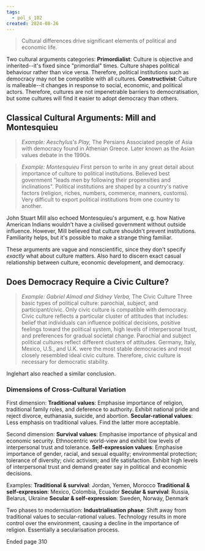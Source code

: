 ```yaml
---
tags:
  - pol_s_102
created: 2024-08-26
---
```


> Cultural differences drive significant elements of political and economic life.

Two cultural arguments categories:
**Primordialist**: Culture is objective and inherited--it's fixed since "primordial" times. Culture shapes political behaviour rather than vice versa. Therefore, political institutions such as democracy may not be compatible with all cultures.
**Constructivist**: Culture is malleable--it changes in response to social, economic, and political actors. Therefore, cultures are not impenetrable barriers to democratisation, but some cultures will find it easier to adopt democracy than others.

## Classical Cultural Arguments: Mill and Montesquieu

> *Example: Aeschylus's Play,* The Persians
> Associated people of Asia with democracy found in Athenian Greece. Later known as the Asian values debate in the 1990s.

> *Example: Montesquieu*
> First person to write in any great detail about importance of culture to political institutions. Believed best government "leads men by following their propensities and inclinations". 
> Political institutions are shaped by a country's native factors (religion, riches, numbers, commerce, manners, customs). Very difficult to export political institutions from one country to another.

John Stuart Mill also echoed Montesquieu's argument, e.g. how Native American Indians wouldn't have a civilised government without outside influence. However, Mill believed that culture shouldn't prevent institutions. Familiarity helps, but it's possible to make a strange thing familiar.

These arguments are vague and nonscientific, since they don't specify *exactly* what about culture matters. Also hard to discern exact casual relationship between culture, economic development, and democracy.

## Does Democracy Require a Civic Culture?

> *Example: Gabriel Almod and Sidney Verba,* The Civic Culture
> Three basic types of political culture: parochial, subject, and participant/civic. Only civic culture is compatible with democracy.
> Civic culture reflects a particular cluster of attitudes that includes: belief that individuals can influence political decisions, positive feelings toward the political system, high levels of interpersonal trust, and preferences for gradual societal change. Parochial and subject political cultures reflect different clusters of attitudes.
> Germany, Italy, Mexico, U.S., and U.K. were the most stable democracies and most closely resembled ideal civic culture. Therefore, civic culture is necessary for democratic stability.

Inglehart also reached a similar conclusion.

### Dimensions of Cross-Cultural Variation

First dimension:
**Traditional values**: Emphasise importance of religion, traditional family roles, and deference to authority. Exhibit national pride and reject divorce, euthanasia, suicide, and abortion.
**Secular-rational values**: Less emphasis on traditional values. Find the latter more acceptable.

Second dimension:
**Survival values**: Emphasise importance of physical and economic security. Ethnocentric world-view and exhibit low levels of interpersonal trust and tolerance.
**Self-expression values**: Emphasise importance of gender, racial, and sexual equality; environmental protection; tolerance of diversity; civic activism; and life satisfaction. Exhibit high levels of interpersonal trust and demand greater say in political and economic decisions.

Examples:
**Traditional & survival**: Jordan, Yemen, Morocco
**Traditional & self-expression**: Mexico, Colombia, Ecuador
**Secular & survival**: Russia, Belarus, Ukraine
**Secular & self-expression**: Sweden, Norway, Denmark

Two phases to modernisation:
**Industrialisation phase**: Shift away from traditional values to secular-rational values. Technology results in more control over the environment, causing a decline in the importance of religion. Essentially a secularisation process.

Ended page 310